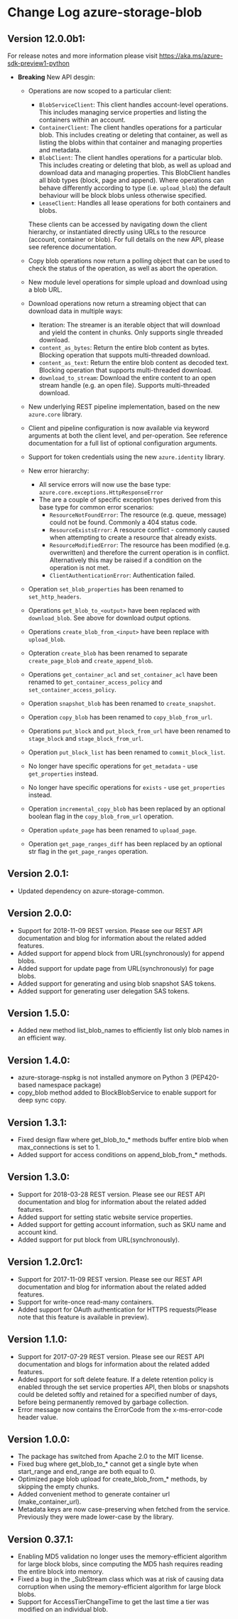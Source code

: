 # Change Log azure-storage-blob

## Version 12.0.0b1:

For release notes and more information please visit
https://aka.ms/azure-sdk-preview1-python

- **Breaking** New API desgin:
    - Operations are now scoped to a particular client:
        - `BlobServiceClient`: This client handles account-level operations. This includes managing service properties and listing the containers within an account.
        - `ContainerClient`: The client handles operations for a particular blob. This includes creating or deleting that container, as well as listing the blobs within that container and managing properties and metadata.
        - `BlobClient`: The client handles operations for a particular blob. This includes creating or deleting that blob, as well as upload and download data and managing properties.
        This BlobClient handles all blob types (block, page and append). Where operations can behave differently according to type (i.e. `upload_blob`) the default behaviour will be block blobs unless otherwise specified.
        - `LeaseClient`: Handles all lease operations for both containers and blobs.

        These clients can be accessed by navigating down the client hierarchy, or instantiated directly using URLs to the resource (account, container or blob).
      For full details on the new API, please see reference documentation.
    - Copy blob operations now return a polling object that can be used to check the status of the operation, as well as abort the operation.
    - New module level operations for simple upload and download using a blob URL.
    - Download operations now return a streaming object that can download data in multiple ways:
        - Iteration: The streamer is an iterable object that will download and yield the content in chunks. Only supports single threaded download.
        - `content_as_bytes`: Return the entire blob content as bytes. Blocking operation that suppots multi-threaded download.
        - `content_as_text`: Return the entire blob content as decoded text. Blocking operation that supports multi-threaded download.
        - `download_to_stream`: Download the entire content to an open stream handle (e.g. an open file). Supports multi-threaded download.
    - New underlying REST pipeline implementation, based on the new `azure.core` library.
    - Client and pipeline configuration is now available via keyword arguments at both the client level, and per-operation. See reference documentation for a full list of optional configuration arguments.
    - Support for token credentials using the new `azure.identity` library.
    - New error hierarchy:
        - All service errors will now use the base type: `azure.core.exceptions.HttpResponseError`
        - The are a couple of specific exception types derived from this base type for common error scenarios:
            - `ResourceNotFoundError`: The resource (e.g. queue, message) could not be found. Commonly a 404 status code.
            - `ResourceExistsError`: A resource conflict - commonly caused when attempting to create a resource that already exists.
            - `ResourceModifiedError`: The resource has been modified (e.g. overwritten) and therefore the current operation is in conflict. Alternatively this may be raised if a condition on the operation is not met.
            - `ClientAuthenticationError`: Authentication failed.
    - Operation `set_blob_properties` has been renamed to `set_http_headers`.
    - Operations `get_blob_to_<output>` have been replaced with `download_blob`. See above for download output options.
    - Operations `create_blob_from_<input>` have been replace with `upload_blob`.
    - Opteration `create_blob` has been renamed to separate `create_page_blob` and `create_append_blob`.
    - Operations `get_container_acl` and `set_container_acl` have been renamed to `get_container_access_policy` and `set_container_access_policy`.
    - Operation `snapshot_blob` has been renamed to `create_snapshot`.
    - Operation `copy_blob` has been renamed to `copy_blob_from_url`.
    - Operations `put_block` and `put_block_from_url` have been renamed to `stage_block` and `stage_block_from_url`.
    - Operation `put_block_list` has been renamed to `commit_block_list`.
    - No longer have specific operations for `get_metadata` - use `get_properties` instead.
    - No longer have specific operations for `exists` - use `get_properties` instead.
    - Operation `incremental_copy_blob` has been replaced by an optional boolean flag in the `copy_blob_from_url` operation.
    - Operation `update_page` has been renamed to `upload_page`.
    - Operation `get_page_ranges_diff` has been replaced by an optional str flag in the `get_page_ranges` operation.

## Version 2.0.1:

- Updated dependency on azure-storage-common.

## Version 2.0.0:

- Support for 2018-11-09 REST version. Please see our REST API documentation and blog for information about the related added features.
- Added support for append block from URL(synchronously) for append blobs.
- Added support for update page from URL(synchronously) for page blobs.
- Added support for generating and using blob snapshot SAS tokens.
- Added support for generating user delegation SAS tokens.

## Version 1.5.0:

- Added new method list_blob_names to efficiently list only blob names in an efficient way.

## Version 1.4.0:

- azure-storage-nspkg is not installed anymore on Python 3 (PEP420-based namespace package)
- copy_blob method added to BlockBlobService to enable support for deep sync copy.

## Version 1.3.1:

- Fixed design flaw where get_blob_to_* methods buffer entire blob when max_connections is set to 1.
- Added support for access conditions on append_blob_from_* methods.

## Version 1.3.0:

- Support for 2018-03-28 REST version. Please see our REST API documentation and blog for information about the related added features.
- Added support for setting static website service properties.
- Added support for getting account information, such as SKU name and account kind.
- Added support for put block from URL(synchronously).

## Version 1.2.0rc1:

- Support for 2017-11-09 REST version. Please see our REST API documentation and blog for information about the related added features.
- Support for write-once read-many containers.
- Added support for OAuth authentication for HTTPS requests(Please note that this feature is available in preview).

## Version 1.1.0:

- Support for 2017-07-29 REST version. Please see our REST API documentation and blogs for information about the related added features.
- Added support for soft delete feature. If a delete retention policy is enabled through the set service properties API, then blobs or snapshots could be deleted softly and retained for a specified number of days, before being permanently removed by garbage collection.
- Error message now contains the ErrorCode from the x-ms-error-code header value.

## Version 1.0.0:

- The package has switched from Apache 2.0 to the MIT license.
- Fixed bug where get_blob_to_* cannot get a single byte when start_range and end_range are both equal to 0.
- Optimized page blob upload for create_blob_from_* methods, by skipping the empty chunks.
- Added convenient method to generate container url (make_container_url).
- Metadata keys are now case-preserving when fetched from the service. Previously they were made lower-case by the library.

## Version 0.37.1:

- Enabling MD5 validation no longer uses the memory-efficient algorithm for large block blobs, since computing the MD5 hash requires reading the entire block into memory.
- Fixed a bug in the _SubStream class which was at risk of causing data corruption when using the memory-efficient algorithm for large block blobs.
- Support for AccessTierChangeTime to get the last time a tier was modified on an individual blob.
